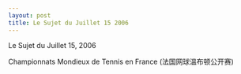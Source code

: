 ```yaml
---
layout: post
title: Le Sujet du Juillet 15 2006
---
```


Le Sujet du Juillet 15, 2006

Championnats Mondieux de Tennis en France (法国网球温布顿公开赛)
